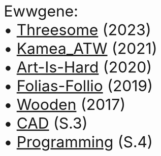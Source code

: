 
<font size="8">
Ewwgene:<br>
&#8226; <a href="https://ewwgene.github.io/Threesome/">Threesome</a> (2023)<br>
&#8226; <a href="https://ewwgene.github.io/Kamea_ATW/">Kamea_ATW</a> (2021)<br>
&#8226; <a href="https://ewwgene.github.io/Art-Is-Hard/">Art-Is-Hard</a> (2020)<br>
&#8226; <a href="https://ewwgene.github.io/Folias-Follio/">Folias-Follio</a> (2019)<br>
&#8226; <a href="https://ewwgene.github.io/Wooden/">Wooden</a> (2017)<br>
&#8226; <a href="https://ewwgene.github.io/CAD/">CAD</a> (S.3)<br>
&#8226; <a href="https://ewwgene.github.io/Programming/">Programming</a> (S.4)<br>

  
</font>

